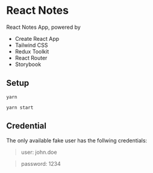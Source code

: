 # React Notes

React Notes App, powered by

- Create React App
- Tailwind CSS
- Redux Toolkit
- React Router
- Storybook

## Setup

`yarn`

`yarn start`

## Credential

The only available fake user has the follwing credentials:

> user: john.doe

> password: 1234

